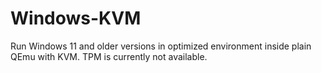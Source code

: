 # Windows-KVM
Run Windows 11 and older versions in optimized environment inside plain QEmu with KVM. TPM is currently not available.
